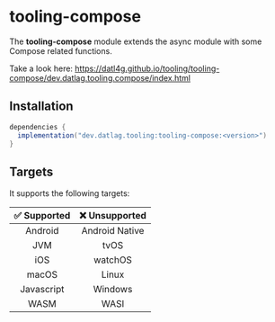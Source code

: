 # tooling-compose

The **tooling-compose** module extends the async module with some Compose related functions.

Take a look here: https://datl4g.github.io/tooling/tooling-compose/dev.datlag.tooling.compose/index.html

## Installation

```gradle
dependencies {
  implementation("dev.datlag.tooling:tooling-compose:<version>")
}
```

## Targets

It supports the following targets:

|  ✅ Supported   | ❌ Unsupported  |
|:--------------:|:--------------:|
|    Android     | Android Native |
|      JVM       |      tvOS      |
|      iOS       |    watchOS     |
|     macOS      |     Linux      |
|   Javascript   |    Windows     |
|      WASM      |      WASI      |
